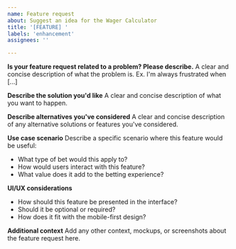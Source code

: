 ```yaml
---
name: Feature request
about: Suggest an idea for the Wager Calculator
title: '[FEATURE] '
labels: 'enhancement'
assignees: ''

---
```


**Is your feature request related to a problem? Please describe.**
A clear and concise description of what the problem is. Ex. I'm always frustrated when [...]

**Describe the solution you'd like**
A clear and concise description of what you want to happen.

**Describe alternatives you've considered**
A clear and concise description of any alternative solutions or features you've considered.

**Use case scenario**
Describe a specific scenario where this feature would be useful:
- What type of bet would this apply to?
- How would users interact with this feature?
- What value does it add to the betting experience?

**UI/UX considerations**
- How should this feature be presented in the interface?
- Should it be optional or required?
- How does it fit with the mobile-first design?

**Additional context**
Add any other context, mockups, or screenshots about the feature request here.
